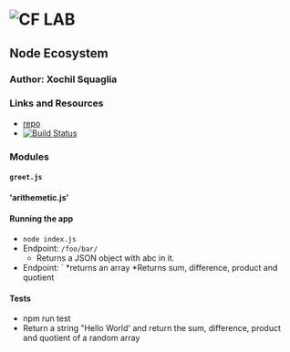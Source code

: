 ![CF](http://i.imgur.com/7v5ASc8.png) LAB
=================================================

## Node Ecosystem

### Author: Xochil Squaglia

### Links and Resources
* [repo](https://github.com/xochil73/01lab)
* [![Build Status](https://travis-ci.org/xochil73/01lab.svg?branch=master)](https://travis-ci.org/xochil73/01lab)


### Modules
#### `greet.js`
####  'arithemetic.js'

#### Running the app
* `node index.js`
* Endpoint: `/foo/bar/`
  * Returns a JSON object with abc in it.
* Endpoint: `
    *returns an array
    *Returns sum, difference, product and quotient
  
#### Tests
* npm run test
* Return a string "Hello World' and return the sum, difference, product and quotient of a random array


